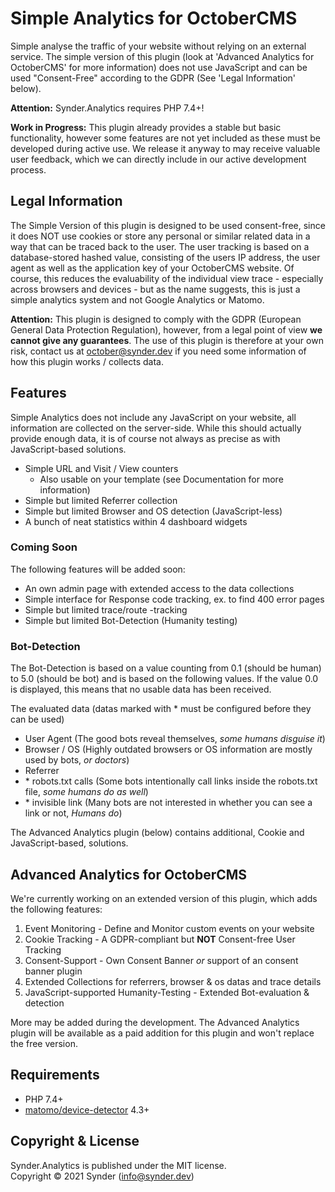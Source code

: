 Simple Analytics for OctoberCMS
===============================

Simple analyse the traffic of your website without relying on an external service. The simple 
version of this plugin (look at 'Advanced Analytics for OctoberCMS' for more information) does not 
use JavaScript and can be used "Consent-Free" according to the GDPR (See 'Legal Information' below).

**Attention:** Synder.Analytics requires PHP 7.4+!

**Work in Progress:** This plugin already provides a stable but basic functionality, however some 
features are not yet included as these must be developed during active use. We release it anyway to 
may receive valuable user feedback, which we can directly include in our active development process.


Legal Information
-----------------

The Simple Version of this plugin is designed to be used consent-free, since it does NOT use 
cookies or store any personal or similar related data in a way that can be traced back to the user. 
The user tracking is based on a database-stored hashed value, consisting of the users IP address, 
the user agent as well as the application key of your OctoberCMS website. Of course, this reduces 
the evaluability of the individual view trace - especially across browsers and devices - but as the 
name suggests, this is just a simple analytics system and not Google Analytics or Matomo. 

**Attention:** This plugin is designed to comply with the GDPR (European General Data Protection 
Regulation), however, from a legal point of view **we cannot give any guarantees**. The use of this 
plugin is therefore at your own risk, contact us at october@synder.dev if you need some information 
of how this plugin works / collects data.


Features
--------

Simple Analytics does not include any JavaScript on your website, all information are collected on 
the server-side. While this should actually provide enough data, it is of course not always as 
precise as with JavaScript-based solutions. 

-   Simple URL and Visit / View counters
    -   Also usable on your template (see Documentation for more information)
-   Simple but limited Referrer collection
-   Simple but limited Browser and OS detection (JavaScript-less)
-   A bunch of neat statistics within 4 dashboard widgets


### Coming Soon

The following features will be added soon:

-   An own admin page with extended access to the data collections
-   Simple interface for Response code tracking, ex. to find 400 error pages 
-   Simple but limited trace/route -tracking
-   Simple but limited Bot-Detection (Humanity testing)


### Bot-Detection

The Bot-Detection is based on a value counting from 0.1 (should be human) to 5.0 (should be bot) 
and is based on the following values. If the value 0.0 is displayed, this means that no usable data 
has been received.

The evaluated data (datas marked with * must be configured before they can be used)

-   User Agent (The good bots reveal themselves, _some humans disguise it_)
-   Browser / OS (Highly outdated browsers or OS information are mostly used by bots, _or doctors_)
-	Referrer
-   \* robots.txt calls (Some bots intentionally call links inside the robots.txt file, _some humans do as well_)
-   \* invisible link (Many bots are not interested in whether you can see a link or not, _Humans do_)

The Advanced Analytics plugin (below) contains additional, Cookie and JavaScript-based, solutions.


Advanced Analytics for OctoberCMS
---------------------------------

We're currently working on an extended version of this plugin, which adds the following features:

1.  Event Monitoring - Define and Monitor custom events on your website
2.  Cookie Tracking - A GDPR-compliant but **NOT** Consent-free User Tracking
3.  Consent-Support - Own Consent Banner _or_ support of an consent banner plugin
4.  Extended Collections for referrers, browser & os datas and trace details
5.  JavaScript-supported Humanity-Testing - Extended Bot-evaluation & detection

More may be added during the development. The Advanced Analytics plugin will be available as a paid 
addition for this plugin and won't replace the free version.


Requirements
------------

-   PHP 7.4+
-   [matomo/device-detector](https://github.com/matomo-org/device-detector) 4.3+


Copyright & License
-------------------

Synder.Analytics is published under the MIT license.<br />
Copyright © 2021 Synder (info@synder.dev)
